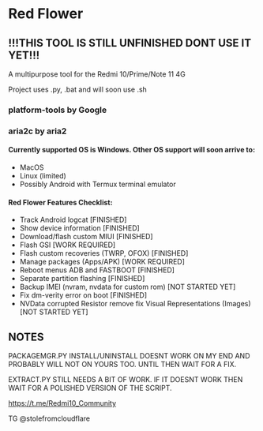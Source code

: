 # Red Flower
## !!!THIS TOOL IS STILL UNFINISHED DONT USE IT YET!!!
A multipurpose tool for the Redmi 10/Prime/Note 11 4G 

Project uses .py, .bat and will soon use .sh

### platform-tools by Google
### aria2c by aria2

#### Currently supported OS is Windows. Other OS support will soon arrive to:
- MacOS
- Linux (limited)
- Possibly Android with Termux terminal emulator

#### Red Flower Features Checklist:
- Track Android logcat [FINISHED]
- Show device information [FINISHED]
- Download/flash custom MIUI [FINISHED]
- Flash GSI [WORK REQUIRED]
- Flash custom recoveries (TWRP, OFOX) [FINISHED]
- Manage packages (Apps/APK) [WORK REQUIRED]
- Reboot menus ADB and FASTBOOT [FINISHED]
- Separate partition flashing [FINISHED]
- Backup IMEI (nvram, nvdata for custom rom) [NOT STARTED YET]
- Fix dm-verity error on boot [FINISHED]
- NVData corrupted Resistor remove fix Visual Representations (Images) [NOT STARTED YET]

## NOTES

PACKAGEMGR.PY INSTALL/UNINSTALL DOESNT WORK ON MY END AND PROBABLY WILL NOT ON YOURS TOO. UNTIL THEN WAIT FOR A FIX.

EXTRACT.PY STILL NEEDS A BIT OF WORK. IF IT DOESNT WORK THEN WAIT FOR A POLISHED VERSION OF THE SCRIPT.

https://t.me/Redmi10_Community

TG @stolefromcloudflare
